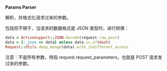 **Params Parser**

解析，并格式化请求过来的参数。

包括但不限于，当请求的数据格式是 JSON 类型时，进行转换：

```ruby
data = ActiveSupport::JSON.decode(request.raw_post)
data = {:_json => data} unless data.is_a?(Hash)
Request::Utils.deep_munge(data).with_indifferent_access
```

注意：不是所有参数，特指 request.request_parameters，也就是 POST 请求发过来的参数。
